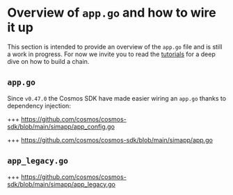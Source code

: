 <!--
order: 0
-->

# Overview of `app.go` and how to wire it up

This section is intended to provide an overview of the `app.go` file and is still a work in progress.
For now we invite you to read the [tutorials](https://tutorials.cosmos.network) for a deep dive on how to build a chain.

## `app.go`

Since `v0.47.0` the Cosmos SDK have made easier wiring an `app.go` thanks to dependency injection:

+++ https://github.com/cosmos/cosmos-sdk/blob/main/simapp/app_config.go

+++ https://github.com/cosmos/cosmos-sdk/blob/main/simapp/app.go

## `app_legacy.go`

+++ https://github.com/cosmos/cosmos-sdk/blob/main/simapp/app_legacy.go